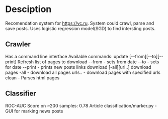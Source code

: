 # Desciption
Recomendation system for https://vc.ru. 
System could crawl, parse and save posts.
Uses logistic regression model(SGD) to find intersting posts. 

## Crawler
Has a command line interface
Available commands:
update [--from][--to][--print] Refresh list of pages to download
--from - sets from date
--to - sets for date
--print - prints new posts links
download [-all][url..] download pages
-all - download all pages
urls.. - download pages with specified urls
clean - Parses html pages

## Classifier
ROC-AUC Score on ~200 samples: 0.78
Article classification/marker.py - GUI for marking news posts





